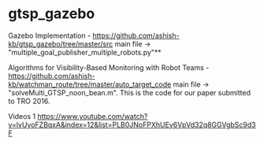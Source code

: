 # gtsp_gazebo
Gazebo Implementation - https://github.com/ashish-kb/gtsp_gazebo/tree/master/src main file -> "multiple_goal_publisher_multiple_robots.py"**

Algorithms for Visibility-Based Monitoring with Robot Teams - https://github.com/ashish-kb/watchman_route/tree/master/auto_target_code main file -> "solveMulti_GTSP_noon_bean.m". This is the code for our paper submitted to TRO 2016. 

Videos 1 https://www.youtube.com/watch?v=lvUyoFZBqxA&index=12&list=PLB0JNoFPXhUEy6VpVd32q8GGVgbSc9d3F

